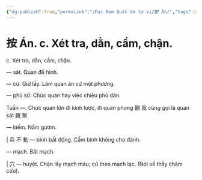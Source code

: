 ```yaml
---
{"dg-publish":true,"permalink":"/Đại Nam Quấc âm tự vị/按 Án/","tags":["âm-tự-vị"],"created":"2025-08-16T13:46:41.295+07:00"}
---
```


# 按 Án. c. Xét tra, dằn, cầm, chận.

c. Xét tra, dằn, cầm, chận.


— sát. Quan đề hình.

— cứ. Giữ lấy. Làm quan án cứ một phương.

— phủ sứ. Chức quan hay việc chiêu phủ dân.

Tuần —. Chức quan lớn đi kinh lược, đi quan phong 觀 風 cũng gọi là quan sát 觀 察

— kiếm. Nắm gươm.

| 兵 不 動 — binh bất động. Cầm binh không cho đánh.

— mạch. Bắt mạch.

| 穴 — huyệt. Chận lấy mạch máu; cứ theo mạch lạc. (Nói về thầy châm cứu).